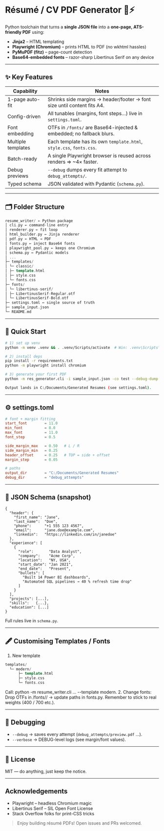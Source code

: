 # Résumé / CV PDF Generator 📄⚡️

Python toolchain that turns a **single JSON file** into a **one-page, ATS-friendly PDF** using:

* **Jinja2** – HTML templating  
* **Playwright (Chromium)** – prints HTML to PDF (no wkhtml hassles)  
* **PyMuPDF (fitz)** – page-count detection  
* **Base64-embedded fonts** – razor-sharp Libertinus Serif on any device  

---

## ✨ Key Features
| Capability | Notes |
|------------|-------|
| 1-page auto-fit | Shrinks side margins → header/footer → font size until content fits A4. |
| Config-driven | All tunables (margins, font steps…) live in `settings.toml`. |
| Font embedding | OTFs in `/fonts/` are Base64-injected & embedded; no fallback blurs. |
| Multiple templates | Each template has its own `template.html`, `style.css`, `fonts.css`. |
| Batch-ready | A single Playwright browser is reused across renders ⇒ ~4× faster. |
| Debug previews | `--debug` dumps every fit attempt to `debug_attempts/`. |
| Typed schema | JSON validated with Pydantic (`schema.py`). |

---

## 🗂️ Folder Structure
```cpp
resume_writer/ ← Python package
│ cli.py ← command-line entry
│ renderer.py ← fit loop
│ html_builder.py ← Jinja renderer
│ pdf.py ← HTML → PDF
│ fonts.py ← inject Base64 fonts
│ playwright_pool.py ← keeps one Chromium
│ schema.py ← Pydantic models
│ ...
├─ templates/
│ └─ classic/
│ ├─ template.html
│ ├─ style.css
│ └─ fonts.css
├─ fonts/
│ └─ libertinus-serif/
│ ├─ LibertinusSerif-Regular.otf
│ └─ LibertinusSerif-Bold.otf
├─ settings.toml ← single source of truth
├─ sample_input.json
└─ README.md
```

---

## 🚀 Quick Start

```bash
# 1) set up venv
python -m venv .venv && . .venv/Scripts/activate  # Win: .venv\Scripts\activate

# 2) install deps
pip install -r requirements.txt
python -m playwright install chromium

# 3) generate your first PDF
python -m res_generator.cli -i sample_input.json -co test --debug-dump #Create your Input JSON and replace sample_input.json here

Output lands in C:/Documents/Generated Resumes (see settings.toml).
```
---

## ⚙️ settings.toml

```toml
# font + margin fitting
start_font        = 11.0
min_font          = 8.0
max_font          = 11.0
font_step         = 0.5

side_margin_max   = 0.50   # L / R
side_margin_min   = 0.25
header_offset     = 0.25   # TOP = side + offset
margin_step       = 0.05

# paths
output_dir        = "C:/Documents/Generated Resumes"
debug_dir         = "debug_attempts"
```

---

## 📝 JSON Schema (snapshot)

```jsonc
{
  "header": {
    "first_name": "Jane",
    "last_name":  "Doe",
    "phone":      "+1 555 123 4567",
    "email":      "jane.doe@example.com",
    "linkedin":   "https://linkedin.com/in/janedoe"
  },
  "experience": [
    {
      "role":       "Data Analyst",
      "company":    "Acme Corp",
      "location":   "NY, USA",
      "start_date": "Jan 2021",
      "end_date":   "Present",
      "bullets": [
        "Built 14 Power BI dashboards",
        "Automated SQL pipelines → 40 % refresh time drop"
      ]
    }
  ],
  "projects": [...],
  "skills":   {...},
  "education": [...]
}

```
Full rules live in `schema.py`.

---

## 🖋️ Customising Templates / Fonts
1. New template
```cpp
templates/
  └─ modern/
      ├─ template.html
      ├─ style.css
      └─ fonts.css
```
Call: python -m resume_writer.cli ... --template modern.
2. Change fonts: Drop OTFs in /fonts/<family>/ → update paths in fonts.py.
Remember to stick to real weights (400 / 700 etc.).

---

## 🐛 Debugging
- `--debug` → saves every attempt (`debug_attempts/preview.pdf` …).
- `--verbose` → DEBUG-level logs (see margin/font values).

---

## 📜 License
MIT — do anything, just keep the notice.

---

## Acknowledgements

- Playwright – headless Chromium magic
- Libertinus Serif – SIL Open Font License
- Stack Overflow folks for print-CSS tricks

> Enjoy building résumé PDFs! Open issues and PRs welcomed.
